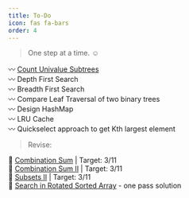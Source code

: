 ```yaml
---
title: To-Do
icon: fas fa-bars
order: 4
---
```


> One step at a time. :relaxed:

:wavy_dash: [Count Univalue Subtrees](https://leetcode.com/explore/learn/card/data-structure-tree/17/solve-problems-recursively/538/)  
:wavy_dash: Depth First Search  
:wavy_dash: Breadth First Search  
:wavy_dash: Compare Leaf Traversal of two binary trees  
:wavy_dash: Design HashMap  
:wavy_dash: LRU Cache  
:wavy_dash: Quickselect approach to get Kth largest element  

> Revise:  

:bookmark_tabs: [Combination Sum](https://leetcode.com/problems/combination-sum/) | Target: 3/11  
:bookmark_tabs: [Combination Sum II](https://leetcode.com/problems/combination-sum/) | Target: 3/11  
:bookmark_tabs: [Subsets II](https://leetcode.com/problems/subsets-ii/) | Target: 3/11  
:bookmark_tabs: [Search in Rotated Sorted Array](https://leetcode.com/problems/search-in-rotated-sorted-array/) - one pass solution  
